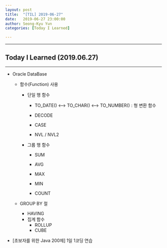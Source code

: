 ```yaml
---
layout: post
title:  "[TIL] 2019-06-27"
date:   2019-06-27 23:00:00
author: Seong-Kyu Yun
categories: [Today I Learned]

---
```


---
## Today I Learned (2019.06.27)
---
* Oracle DataBase

  * 함수(Function) 사용

    * 단일 행 함수

      * TO_DATE() <--> TO_CHAR() <--> TO_NUMBER() : 형 변환 함수

      * DECODE

      * CASE

      * NVL / NVL2
    
    * 그룹 행 함수
    
      - SUM
    
      - AVG
    
      - MAX
    
      - MIN
    
      - COUNT
  * GROUP BY 절
    * HAVING
    * 집계 함수
      - ROLLUP
      - CUBE

* [초보자를 위한 Java 200제]  1일 1코딩 연습